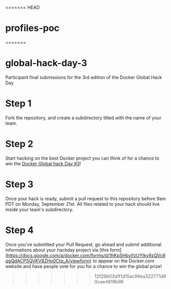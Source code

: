 <<<<<<< HEAD
# profiles-poc
=======
# global-hack-day-3

Participant final submissions for the 3rd edition of the Docker Global Hack Day

# Step 1
Fork the repository, and create a subdirectory titled with the name of your team.

# Step 2
Start hacking on the best Docker project you can think of for a chance to win the [Docker Global hack Day #3](https://www.docker.com/community/hackathon)!

# Step 3
Once your hack is ready, submit a pull request to this repository before 9am PDT on Monday, September 21st. All files related to your hack should live inside your team's subdirectory.

# Step 4
Once you've submitted your Pull Request, go ahead and submit additional informations about your hackday project via [this form] (https://docs.google.com/a/docker.com/forms/d/1hKpSHbyifzUYIkv9zQVc6qgQdACPSQVKV8ZHo0Ctp_A/viewform) to appear on the Docker.com website and have people vote for you for a chance to win the global prize! 
>>>>>>> 12f29b03a1f1d15ac99ea322771d90cee4919b96
